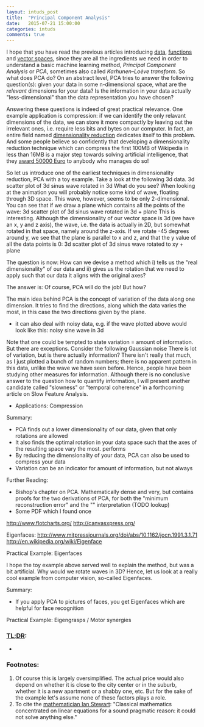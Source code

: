 ```yaml
---
layout: intuds_post
title:  "Principal Component Analysis"
date:   2015-07-21 15:00:00
categories: intuds
comments: true
---
```


I hope that you have read the previous articles introducing [data](/intuds/2015/07/19/data-numbers-representations.html), [functions](/intuds/2015/07/20/functions.html) and [vector spaces](/intuds/2015/07/22/vector-spaces.html), since they are all the ingredients we need in order to understand a basic machine learning method,  *Principal Component Analysis* or *PCA*, sometimes also called *Karhunen–Loève transform*. So what does PCA do? On an abstract level, PCA tries to answer the following question(s): given your data in some n-dimensional space, what are the *relevant* dimensions for your data? Is the information in your data actually "less-dimensional" than the data representation you have chosen?

Answering these questions is indeed of great practical relevance. One example application is compression: if we can identify the only relavant dimensions of the data, we can store it more compactly by leaving out the irrelevant ones, i.e. require less bits and bytes on our computer. 
In fact, an entire field named [dimensionality reduction](https://en.wikipedia.org/wiki/Dimensionality_reduction) dedicates itself to this problem. And some people believe so confidently that developing a dimensionality reduction technique which can compress the first 100MB of Wikipedia in less than 16MB is a major step towards solving artificial intelligence, that they [award 50000 Euro](http://prize.hutter1.net/) to anybody who manages do so! 

So let us introduce one of the earliest techniques in dimensionality reduction, PCA with a toy example. Take a look at the following 3d data.
     3d scatter plot of 3d sinus wave rotated in 3d
What do you see? When looking at the animation you will probably notice some kind of wave, floating through 3D space. This wave, however, seems to be only 2-dimensional. You can see that if we draw a plane which contains all the points of the wave:
     3d scatter plot of 3d sinus wave rotated in 3d + plane
This is interesting. Although the dimensionality of our vector space is 3d (we have an x, y and z axis), the wave, i.e. the data is actually in 2D, but somewhat rotated in that space, namely around the z-axis. If we rotate -45 degrees around y, we see that the plane is parallel to x and z, and that the y value of all the data points is 0:
     3d scatter plot of 3d sinus wave rotated to xy + plane

The question is now: How can we devise a method which i) tells us the "real dimensionality" of our data and ii) gives us the rotation that we need to apply such that our data it aligns with the original axes?

The answer is: Of course, PCA will do the job! But how?

The main idea behind PCA is the concept of variation of the data along one dimension. It tries to find the directions, along which the data varies the most, in this case the two directions given by the plane.

- it can also deal with noisy data, e.g. if the wave plotted above would look like this:
     noisy sine wave in 3d

Note that one could be tempted to state variation = amount of information. But there are exceptions. Consider the following 
     Gaussian noise
There is lot of variation, but is there actually information? There isn't really that much, as I just plotted a bunch of random numbers; there is no apparent pattern in this data, unlike the wave we have seen before. Hence, people have been studying other measures for information. Although there is no conclusive answer to the question how to quantify information, I will present another candidate called "slowness" or "temporal coherence" in a forthcoming article on Slow Feature Analysis.

- Applications: Compression

Summary:
- PCA finds out a lower dimensionality of our data, given that only rotations are allowed
- It also finds the optimal rotation in your data space such that the axes of the resulting space vary the most.
performs 
- By reducing the dimensionality of your data, PCA can also be used to compress your data
- Variation can be an indicator for amount of information, but not always


Further Reading:
- Bishop's chapter on PCA. Mathematically dense and very, but contains proofs for the two derivations of PCA, for both the "minimum reconstruction error" and the "" interpretation (TODO lookup) 
- Some PDF which I found once


http://www.flotcharts.org/
http://canvasxpress.org/

Eigenfaces:  http://www.mitpressjournals.org/doi/abs/10.1162/jocn.1991.3.1.71
http://en.wikipedia.org/wiki/Eigenface


Practical Example: Eigenfaces

I hope the toy example above served well to explain the method, but was a bit artificial. Why would we rotate waves in 3D? Hence, let us look at a really cool example from computer vision, so-called Eigenfaces. 

Summary:
- If you apply PCA to pictures of faces, you get Eigenfaces which are helpful for face recognition

Practical Example: Eigengrasps / Motor synergies






### [TL;DR](http://de.urbandictionary.com/define.php?term=tl%3Bdr):
- 

### <a name="further"></a>Footnotes:
1. <a name="[1]"></a>Of course this is largely oversimplified. The actual price would also depend on whether it is close to the city center or in the suburb, whether it is a new apartment or a shabby one, etc. But for the sake of the example let's assume none of these factors plays a role.
2. <a name="[2]"></a>To cite the [mathematician Ian Stewart](http://books.google.de/books?id=dUhMAQAAQBAJ&pg=PA182&lpg=PA182&dq=Classical+mathematics+concentrated+on+linear+equations+for+a+sound+pragmatic+reason:+it+could+not+solve+anything+else.&source=bl&ots=PuRT666z3D&sig=YBZtoUP_y0siL0RUXfC14keMGe4&hl=de&sa=X&ei=upteVPDfBIysPJChgZgE&ved=0CCsQ6AEwAQ#v=onepage&q=Classical%20mathematics%20concentrated%20on%20linear%20equations%20for%20a%20sound%20pragmatic%20reason%3A%20it%20could%20not%20solve%20anything%20else.&f=false): "Classical mathematics concentrated on linear equations for a sound pragmatic reason: it could not solve anything else."
